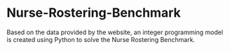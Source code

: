 # Nurse-Rostering-Benchmark
Based on the data provided by the website, an integer programming model is created using Python to solve the Nurse Rostering Benchmark.

